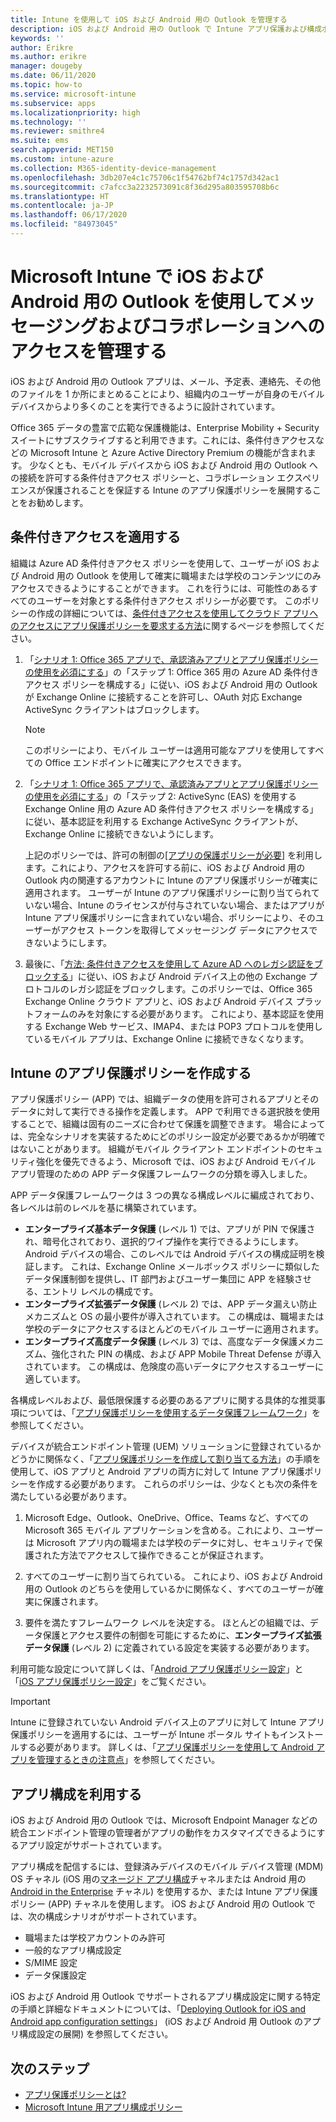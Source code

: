 ```yaml
---
title: Intune を使用して iOS および Android 用の Outlook を管理する
description: iOS および Android 用の Outlook で Intune アプリ保護および構成ポリシーを使用して、確実にチーム コラボレーションのエクスペリエンスが常に保護付きでアクセスされるようにすることができます。
keywords: ''
author: Erikre
ms.author: erikre
manager: dougeby
ms.date: 06/11/2020
ms.topic: how-to
ms.service: microsoft-intune
ms.subservice: apps
ms.localizationpriority: high
ms.technology: ''
ms.reviewer: smithre4
ms.suite: ems
search.appverid: MET150
ms.custom: intune-azure
ms.collection: M365-identity-device-management
ms.openlocfilehash: 3db207e4c1c75706c1f54762bf74c1757d342ac1
ms.sourcegitcommit: c7afcc3a2232573091c8f36d295a803595708b6c
ms.translationtype: HT
ms.contentlocale: ja-JP
ms.lasthandoff: 06/17/2020
ms.locfileid: "84973045"
---
```

# <a name="manage-messaging-collaboration-access-by-using-outlook-for-ios-and-android-with-microsoft-intune"></a>Microsoft Intune で iOS および Android 用の Outlook を使用してメッセージングおよびコラボレーションへのアクセスを管理する

iOS および Android 用の Outlook アプリは、メール、予定表、連絡先、その他のファイルを 1 か所にまとめることにより、組織内のユーザーが自身のモバイル デバイスからより多くのことを実行できるように設計されています。

Office 365 データの豊富で広範な保護機能は、Enterprise Mobility + Security スイートにサブスクライブすると利用できます。これには、条件付きアクセスなどの Microsoft Intune と Azure Active Directory Premium の機能が含まれます。 少なくとも、モバイル デバイスから iOS および Android 用の Outlook への接続を許可する条件付きアクセス ポリシーと、コラボレーション エクスペリエンスが保護されることを保証する Intune のアプリ保護ポリシーを展開することをお勧めします。

## <a name="apply-conditional-access"></a>条件付きアクセスを適用する
組織は Azure AD 条件付きアクセス ポリシーを使用して、ユーザーが iOS および Android 用の Outlook を使用して確実に職場または学校のコンテンツにのみアクセスできるようにすることができます。 これを行うには、可能性のあるすべてのユーザーを対象とする条件付きアクセス ポリシーが必要です。 このポリシーの作成の詳細については、[条件付きアクセスを使用してクラウド アプリへのアクセスにアプリ保護ポリシーを要求する方法](https://docs.microsoft.com/azure/active-directory/conditional-access/app-protection-based-conditional-access)に関するページを参照してください。

1. 「[シナリオ 1: Office 365 アプリで、承認済みアプリとアプリ保護ポリシーの使用を必須にする](https://docs.microsoft.com/azure/active-directory/conditional-access/app-protection-based-conditional-access#scenario-1-office-365-apps-require-approved-apps-with-app-protection-policies)」の「ステップ 1: Office 365 用の Azure AD 条件付きアクセス ポリシーを構成する」に従い、iOS および Android 用の Outlook が Exchange Online に接続することを許可し、OAuth 対応 Exchange ActiveSync クライアントはブロックします。

   > [!NOTE]
   > このポリシーにより、モバイル ユーザーは適用可能なアプリを使用してすべての Office エンドポイントに確実にアクセスできます。

2. 「[シナリオ 1: Office 365 アプリで、承認済みアプリとアプリ保護ポリシーの使用を必須にする](https://docs.microsoft.com/azure/active-directory/conditional-access/app-protection-based-conditional-access#scenario-1-office-365-apps-require-approved-apps-with-app-protection-policies)」の「ステップ 2: ActiveSync (EAS) を使用する Exchange Online 用の Azure AD 条件付きアクセス ポリシーを構成する」に従い、基本認証を利用する Exchange ActiveSync クライアントが、Exchange Online に接続できないようにします。

   上記のポリシーでは、許可の制御の[[アプリの保護ポリシーが必要]](https://docs.microsoft.com/azure/active-directory/active-directory-conditional-access-technical-reference) を利用します。これにより、アクセスを許可する前に、iOS および Android 用の Outlook 内の関連するアカウントに Intune のアプリ保護ポリシーが確実に適用されます。 ユーザーが Intune のアプリ保護ポリシーに割り当てられていない場合、Intune のライセンスが付与されていない場合、またはアプリが Intune アプリ保護ポリシーに含まれていない場合、ポリシーにより、そのユーザーがアクセス トークンを取得してメッセージング データにアクセスできないようにします。

3. 最後に、「[方法: 条件付きアクセスを使用して Azure AD へのレガシ認証をブロックする](https://docs.microsoft.com/azure/active-directory/conditional-access/block-legacy-authentication)」に従い、iOS および Android デバイス上の他の Exchange プロトコルのレガシ認証をブロックします。このポリシーでは、Office 365 Exchange Online クラウド アプリと、iOS および Android デバイス プラットフォームのみを対象にする必要があります。 これにより、基本認証を使用する Exchange Web サービス、IMAP4、または POP3 プロトコルを使用しているモバイル アプリは、Exchange Online に接続できなくなります。

## <a name="create-intune-app-protection-policies"></a>Intune のアプリ保護ポリシーを作成する

アプリ保護ポリシー (APP) では、組織データの使用を許可されるアプリとそのデータに対して実行できる操作を定義します。 APP で利用できる選択肢を使用することで、組織は固有のニーズに合わせて保護を調整できます。 場合によっては、完全なシナリオを実装するためにどのポリシー設定が必要であるかが明確ではないことがあります。 組織がモバイル クライアント エンドポイントのセキュリティ強化を優先できるよう、Microsoft では、iOS および Android モバイル アプリ管理のための APP データ保護フレームワークの分類を導入しました。

APP データ保護フレームワークは 3 つの異なる構成レベルに編成されており、各レベルは前のレベルを基に構築されています。

- **エンタープライズ基本データ保護** (レベル 1) では、アプリが PIN で保護され、暗号化されており、選択的ワイプ操作を実行できるようにします。 Android デバイスの場合、このレベルでは Android デバイスの構成証明を検証します。 これは、Exchange Online メールボックス ポリシーに類似したデータ保護制御を提供し、IT 部門およびユーザー集団に APP を経験させる、エントリ レベルの構成です。
- **エンタープライズ拡張データ保護** (レベル 2) では、APP データ漏えい防止メカニズムと OS の最小要件が導入されています。 この構成は、職場または学校のデータにアクセスするほとんどのモバイル ユーザーに適用されます。
- **エンタープライズ高度データ保護** (レベル 3) では、高度なデータ保護メカニズム、強化された PIN の構成、および APP Mobile Threat Defense が導入されています。 この構成は、危険度の高いデータにアクセスするユーザーに適しています。

各構成レベルおよび、最低限保護する必要のあるアプリに関する具体的な推奨事項については、「[アプリ保護ポリシーを使用するデータ保護フレームワーク](app-protection-framework.md)」を参照してください。

デバイスが統合エンドポイント管理 (UEM) ソリューションに登録されているかどうかに関係なく、「[アプリ保護ポリシーを作成して割り当てる方法](app-protection-policies.md)」の手順を使用して、iOS アプリと Android アプリの両方に対して Intune アプリ保護ポリシーを作成する必要があります。 これらのポリシーは、少なくとも次の条件を満たしている必要があります。

1. Microsoft Edge、Outlook、OneDrive、Office、Teams など、すべての Microsoft 365 モバイル アプリケーションを含める。これにより、ユーザーは Microsoft アプリ内の職場または学校のデータに対し、セキュリティで保護された方法でアクセスして操作できることが保証されます。

2. すべてのユーザーに割り当てられている。 これにより、iOS および Android 用の Outlook のどちらを使用しているかに関係なく、すべてのユーザーが確実に保護されます。

3. 要件を満たすフレームワーク レベルを決定する。 ほとんどの組織では、データ保護とアクセス要件の制御を可能にするために、**エンタープライズ拡張データ保護** (レベル 2) に定義されている設定を実装する必要があります。

利用可能な設定について詳しくは、「[Android アプリ保護ポリシー設定](app-protection-policy-settings-android.md)」と「[iOS アプリ保護ポリシー設定](app-protection-policy-settings-ios.md)」をご覧ください。

> [!IMPORTANT]
> Intune に登録されていない Android デバイス上のアプリに対して Intune アプリ保護ポリシーを適用するには、ユーザーが Intune ポータル サイトもインストールする必要があります。 詳しくは、「[アプリ保護ポリシーを使用して Android アプリを管理するときの注意点](../fundamentals/end-user-mam-apps-android.md)」を参照してください。

## <a name="utilize-app-configuration"></a>アプリ構成を利用する

iOS および Android 用の Outlook では、Microsoft Endpoint Manager などの統合エンドポイント管理の管理者がアプリの動作をカスタマイズできるようにするアプリ設定がサポートされています。

アプリ構成を配信するには、登録済みデバイスのモバイル デバイス管理 (MDM) OS チャネル (iOS 用の[マネージド アプリ構成](https://developer.apple.com/library/content/samplecode/sc2279/Introduction/Intro.html)チャネルまたは Android 用の [Android in the Enterprise](https://developer.android.com/work/managed-configurations) チャネル) を使用するか、または Intune アプリ保護ポリシー (APP) チャネルを使用します。 iOS および Android 用の Outlook では、次の構成シナリオがサポートされています。

- 職場または学校アカウントのみ許可
- 一般的なアプリ構成設定
- S/MIME 設定
- データ保護設定

iOS および Android 用 Outlook でサポートされるアプリ構成設定に関する特定の手順と詳細なドキュメントについては、「[Deploying Outlook for iOS and Android app configuration settings](https://docs.microsoft.com/exchange/clients-and-mobile-in-exchange-online/outlook-for-ios-and-android/outlook-for-ios-and-android-configuration-with-microsoft-intune)」 (iOS および Android 用 Outlook のアプリ構成設定の展開) を参照してください。

## <a name="next-steps"></a>次のステップ

- [アプリ保護ポリシーとは?](app-protection-policy.md) 
- [Microsoft Intune 用アプリ構成ポリシー](app-configuration-policies-overview.md)